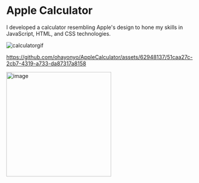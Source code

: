 # Apple Calculator

I developed a calculator resembling Apple's design to hone my skills in JavaScript, HTML, and CSS technologies.


![calculatorgif](https://github.com/ohayonyo/AppleCalculator/assets/62948137/be623c04-643f-41f9-afd8-310a74063f04)


https://github.com/ohayonyo/AppleCalculator/assets/62948137/51caa27c-2cb7-4319-a733-da87317a8158




<img width="277" alt="image" src="https://github.com/ohayonyo/AppleCalculator/assets/62948137/c7f4025f-2531-423c-8349-2ea8b3fd9b17">
